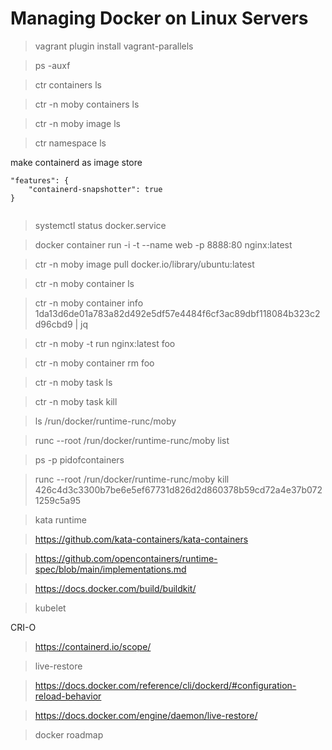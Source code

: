 # Managing Docker on Linux Servers

> vagrant plugin install vagrant-parallels

> ps -auxf

> ctr containers ls

> ctr -n moby containers ls

> ctr -n moby image ls

> ctr namespace ls


make containerd as image store

```
"features": {
    "containerd-snapshotter": true
}


```

> systemctl status docker.service

> docker container run  -i -t --name web -p 8888:80 nginx:latest


> ctr -n moby image pull docker.io/library/ubuntu:latest

> ctr -n moby container ls

> ctr -n moby container info 1da13d6de01a783a82d492e5df57e4484f6cf3ac89dbf118084b323c2d96cbd9  | jq

> ctr -n moby -t run nginx:latest foo

> ctr -n moby container rm foo

> ctr -n moby task ls

> ctr -n moby task kill


> ls /run/docker/runtime-runc/moby

> runc --root /run/docker/runtime-runc/moby list


> ps -p pidofcontainers

> runc --root /run/docker/runtime-runc/moby kill 426c4d3c3300b7be6e5ef67731d826d2d860378b59cd72a4e37b0721259c5a95


> kata runtime

> https://github.com/kata-containers/kata-containers

> https://github.com/opencontainers/runtime-spec/blob/main/implementations.md

> https://docs.docker.com/build/buildkit/


> kubelet

CRI-O

> https://containerd.io/scope/


> live-restore


> https://docs.docker.com/reference/cli/dockerd/#configuration-reload-behavior


> https://docs.docker.com/engine/daemon/live-restore/

> docker roadmap

